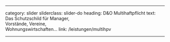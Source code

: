 ---

category: slider
sliderclass: slider-do
heading: D&amp;O Multihaftpflicht
text: Das Schutzschild für Manager,<span class='spacer'></span><br /><span class='spacer'></span>Vorstände, Vereine,<span class='spacer'></span><br /><span class='spacer'></span>Wohnungswirtschaften...
link: /leistungen/multihpv

---